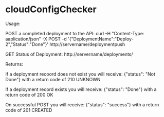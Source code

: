 # cloudConfigChecker

Usage:

POST a completed deployment to the API:
curl -H "Content-Type: aaplication/json" -X POST -d '{"DeploymentName":"Deploy-2","Status":"Done"}' http://servername/deploymentpush

GET Status of Deployment:
http://servername/deployments/<deployment name>
  

Returns:

If a deployment recoord does not exist you will receive:
  {"status": "Not Done"} with a return code of 210 UNKNOWN
  
If a deployment record exists you will receive:
  {"status": "Done"} with a return code of 200 OK
  
On successful POST you will receive:
  {"status": "success"} with a return code of 201 CREATED

